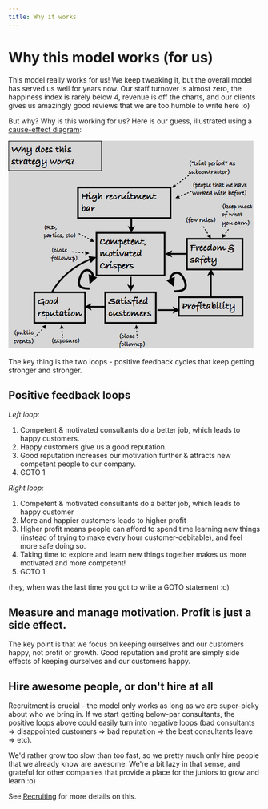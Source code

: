 ```yaml
---
title: Why it works
---
```


# Why this model works (for us)

This model really works for us! We keep tweaking it, but the overall model has served us well for years now. Our staff turnover is almost zero, the happiness index is rarely below 4, revenue is off the charts, and our clients gives us amazingly good reviews that we are too humble to write here :o)

But why? Why is this working for us? Here is our guess, illustrated using a [cause-effect diagram](http://blog.crisp.se/2009/09/29/henrikkniberg/1254176460000):

![WhyItWorks](../assets/WhyItWorks.png)

The key thing is the two loops - positive feedback cycles that keep getting stronger and stronger.

## Positive feedback loops

*Left loop:*
 
1. Competent & motivated consultants do a better job, which leads to happy customers.
2. Happy customers give us a good reputation.
3. Good reputation increases our motivation further & attracts new competent people to our company. 
4. GOTO 1

*Right loop:*

1. Competent & motivated consultants do a better job, which leads to happy customer
2. More and happier customers leads to higher profit
3. Higher profit means people can afford to spend time learning new things (instead of trying to make every hour customer-debitable), and feel more safe doing so.
4. Taking time to explore and learn new things together makes us more motivated and more competent!
5. GOTO 1

(hey, when was the last time you got to write a GOTO statement :o)

## Measure and manage motivation. Profit is just a side effect.

The key point is that we focus on keeping ourselves and our customers happy, not profit or growth. Good reputation and profit are simply side effects of keeping ourselves and our customers happy. 

## Hire awesome people, or don't hire at all

Recruitment is crucial - the model only works as long as we are super-picky about who we bring in. If we start getting below-par consultants, the positive loops above could easily turn into negative loops (bad consultants => disappointed customers => bad reputation => the best consultants leave => etc). 

We'd rather grow too slow than too fast, so we pretty much only hire people that we already know are awesome. We're a bit lazy in that sense, and grateful for other companies that provide a place for the juniors to grow and learn :o)

See [Recruiting](recruiting.html) for more details on this.

 



